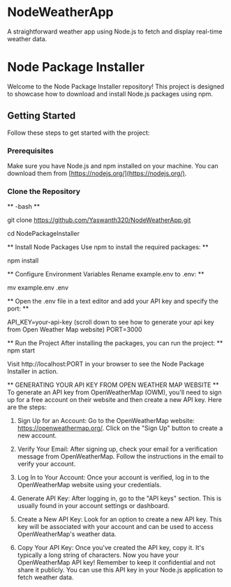 # NodeWeatherApp
A straightforward weather app using Node.js to fetch and display real-time weather data.

# Node Package Installer

Welcome to the Node Package Installer repository! This project is designed to showcase how to download and install Node.js packages using npm.

## Getting Started

Follow these steps to get started with the project:

### Prerequisites

Make sure you have Node.js and npm installed on your machine. You can download them from [https://nodejs.org/](https://nodejs.org/).

### Clone the Repository

**
-bash
**

git clone https://github.com/Yaswanth320/NodeWeatherApp.git

cd NodePackageInstaller

**
Install Node Packages
Use npm to install the required packages:
**

npm install

**
Configure Environment Variables
Rename example.env to .env:
**

mv example.env .env

**
Open the .env file in a text editor and add your API key and specify the port:
**

API_KEY=your-api-key   (scroll down to see how to generate your api key from Open Weather Map website)
PORT=3000

**
Run the Project
After installing the packages, you can run the project:
**
npm start

Visit http://localhost:PORT in your browser to see the Node Package Installer in action.

**
GENERATING YOUR API KEY FROM OPEN WEATHER MAP WEBSITE
**
To generate an API key from OpenWeatherMap (OWM), you'll need to sign up for a free account on their website and then create a new API key. Here are the steps:

1. Sign Up for an Account:
Go to the OpenWeatherMap website: https://openweathermap.org/.
Click on the "Sign Up" button to create a new account.

2. Verify Your Email:
After signing up, check your email for a verification message from OpenWeatherMap.
Follow the instructions in the email to verify your account.

3. Log In to Your Account:
Once your account is verified, log in to the OpenWeatherMap website using your credentials.

4. Generate API Key:
After logging in, go to the "API keys" section. This is usually found in your account settings or dashboard.

5. Create a New API Key:
Look for an option to create a new API key. This key will be associated with your account and can be used to access OpenWeatherMap's weather data.

6. Copy Your API Key:
Once you've created the API key, copy it. It's typically a long string of characters.
Now you have your OpenWeatherMap API key! Remember to keep it confidential and not share it publicly. You can use this API key in your Node.js application to fetch weather data.





